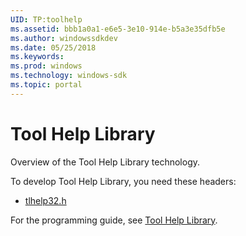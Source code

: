 ```yaml
---
UID: TP:toolhelp
ms.assetid: bbb1a0a1-e6e5-3e10-914e-b5a3e35dfb5e
ms.author: windowssdkdev
ms.date: 05/25/2018
ms.keywords: 
ms.prod: windows
ms.technology: windows-sdk
ms.topic: portal
---
```


# Tool Help Library



Overview of the Tool Help Library technology.

To develop Tool Help Library, you need these headers:

 * [tlhelp32.h](..\tlhelp32\index.md)

For the programming guide, see [Tool Help Library](/windows/desktop/toolhelp).
